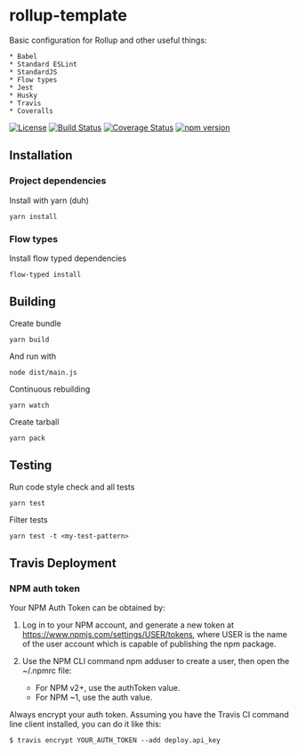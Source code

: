 # rollup-template
Basic configuration for Rollup and other useful things:
    
    * Babel
    * Standard ESLint
    * StandardJS
    * Flow types
    * Jest
    * Husky
    * Travis
    * Coveralls


[![License][License badge]][License] [![Build Status][travis badge]][travis] [![Coverage Status][coverage badge]][coveralls] [![npm version][npm badge]][npm]

## Installation

### Project dependencies

Install with yarn (duh)

```
yarn install
```

### Flow types

Install flow typed dependencies

```
flow-typed install
```

## Building

Create bundle
```
yarn build
```
And run with
```
node dist/main.js
```

Continuous rebuilding
```
yarn watch
```
Create tarball
```
yarn pack
```

## Testing

Run code style check and all tests

```
yarn test
```

Filter tests
```
yarn test -t <my-test-pattern>
```

## Travis Deployment

### NPM auth token

Your NPM Auth Token can be obtained by:

1. Log in to your NPM account, and generate a new token at https://www.npmjs.com/settings/USER/tokens, where USER is the name of the user account which is capable of publishing the npm package.

1. Use the NPM CLI command npm adduser to create a user, then open the ~/.npmrc file:
    *  For NPM v2+, use the authToken value.
    * For NPM ~1, use the auth value.

Always encrypt your auth token. Assuming you have the Travis CI command line client installed, you can do it like this:

```
$ travis encrypt YOUR_AUTH_TOKEN --add deploy.api_key
```

[Coverage badge]: https://coveralls.io/repos/github/vjrasane/rollup-template/badge.svg?service=github
[Coveralls]: https://coveralls.io/github/vjrasane/rollup-template
[License badge]: https://img.shields.io/badge/License-Apache%202.0-blue.svg
[License]: https://opensource.org/licenses/Apache-2.0
[Travis]: https://travis-ci.org/vjrasane/rollup-template
[Travis badge]: https://travis-ci.org/vjrasane/rollup-template.svg?branch=master&service=github
[npm badge]: https://badge.fury.io/js/rollup-template.svg?service=github
[npm]: https://badge.fury.io/js/rollup-template